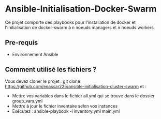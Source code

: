 # Ansible-Initialisation-Docker-Swarm

Ce projet comporte des playbooks pour l'installation de docker et l'initialisation de docker-swarm à n noeuds managers et n noeuds workers

## Pre-requis
* Environnement Ansible

## Comment utilisé les fichiers ?

Vous devez cloner le projet : git clone https://github.com/enassar225/ansible-initialisation-cluster-swarm et : 
- Mettre vos variables dans le fichier all.yml qui se trouve dans le dossier group_vars.yml
- Mettre à jour le fichier inventaire selon vos instances
- Exécutez : ansible-playbook -i inventory.yml main.yml

